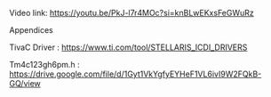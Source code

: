 Video link:   https://youtu.be/PkJ-l7r4MOc?si=knBLwEKxsFeGWuRz






Appendices 

TivaC Driver : https://www.ti.com/tool/STELLARIS_ICDI_DRIVERS 

Tm4c123gh6pm.h : https://drive.google.com/file/d/1Gyt1VkYgfyEYHeF1VL6ivI9W2FQkB-GQ/view
